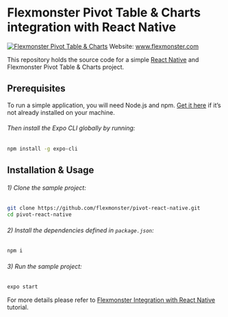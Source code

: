 # Flexmonster Pivot Table &amp; Charts integration with React Native
[![Flexmonster Pivot Table & Charts](https://s3.amazonaws.com/flexmonster/github/fm-github-cover.png)](https://flexmonster.com)
Website: www.flexmonster.com

This repository holds the source code for a simple [React Native](https://reactnative.dev/) and Flexmonster Pivot Table & Charts project.

## Prerequisites

To run a simple application, you will need Node.js and npm. [Get it here](https://docs.npmjs.com/downloading-and-installing-node-js-and-npm) if it’s not already installed on your machine.

###### Then install the Expo CLI globally by running:

```bash
npm install -g expo-cli
```


## Installation & Usage

 
###### 1) Clone the sample project: 

```bash
git clone https://github.com/flexmonster/pivot-react-native.git 
cd pivot-react-native
```

###### 2) Install the dependencies defined in `package.json`: 

```bash
npm i
```

###### 3) Run the sample project: 

```bash
expo start
```


For more details please refer to [Flexmonster Integration with React Native](https://www.flexmonster.com/doc/integration-with-react-native/) tutorial.

